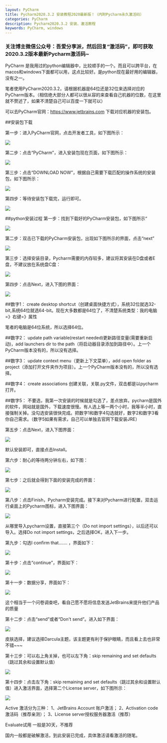 ```yaml
---
layout: PyCharm
title: Pycharm2020.3.2 安装教程2020最新版！（内附Pycharm永久激活码）
categories: PyCharm
description: Pycharm2020.3.2 安装、激活教程
keywords: PyCharm, windows
---
```



### 关注博主微信公众号：吾爱分享派，然后回复“激活码”，即可获取2020.3.2版本最新Pycharm激活码~ ###



PyCharm 是我用过的python编辑器中，比较顺手的一个。而且可以跨平台，在macos和windows下面都可以用，这点比较好。是python现在最好用的编辑器，没有之一。


笔者使用PyCharm2020.3.2，请根据机器是64位还是32位来选择对应的PyCharm版本。（相信绝大部分人都可以很从容的来查看自己机器的位数，在这里就不赘述了，如果不清楚自己可以百度一下就可以）

可以去PyCharm官网：https://www.jetbrains.com 下载对应机器的安装包。

##安装包下载

第一步：进入PyCharm官网，点击开发者工具，如下图所示：

![](/images/posts/python/PyCharm.png)

第二步：点击“PyCharm”，进入安装包现在页面，如下图所示：

![](/images/posts/python/pycharm0.png)

第三步：点击“DOWNLOAD NOW”，根据自己需要下载匹配的操作系统的安装包，如下图所示：
	
![](/images/posts/python/pycharm1.png)

第四步：等待安装包下载完，运行即可。
	
![](/images/posts/python/pycharm2.png)

##python安装过程
 第一步：找到下载好的PyCharm安装包，如下图所示“

![](/images/posts/python/pycharm3.png)

第二步：双击已下载的PyCharm安装包，出现如下图所示的界面，点击“next”

![](/images/posts/python/pycharm4.png)

第三步：选择安装目录，Pycharm需要的内存较多，建议将其安装在D盘或者E盘，不建议放在系统盘C盘：

![](/images/posts/python/pycharm5.png)

第四步：点击Next，进入下图的界面：

![](/images/posts/python/pycharm6.png)

##数字1：
create desktop shortcut（创建桌面快捷方式），系统32位就选32-bit,系统64位就选64-bit。现在大多数都是64位了，不清楚系统类型：我的电脑=》右键=》属性

笔者的电脑是64位系统，所以选择64位。

##数字2：
update path variable(restart needed)更新路径变量(需要重新启动)，add launchers dir to the path（将启动器目录添加到路径中）。上一个PyCharm版本没有的，所以没有选择。

##数字3：
update context menu（更新上下文菜单），add open folder as project（添加打开文件夹作为项目）。上一个PyCharm版本没有的，所以没有选择。

##数字4：
create associations 创建关联，关联.py文件，双击都是以pycharm打开。

##数字5：
不要选，我第一次安装的时候就是勾选了，差点放弃。pycharn是国外的软件，网站就是国外，下载速度很慢。有人选上等一两个小时，我等半小时，直接强制关掉。没勾选安装很快完成。把数字1和数字4勾选就好，数字2和数字3看你自己需求。（数字5如果有需求，自己可以单独去官网下载安装JRE）

第五步：点击Next，进入下图界面：

![](/images/posts/python/pycharm7.png)

默认安装即可，直接点击Install。

第六步：耐心的等待两分钟左右，如下图：

![](/images/posts/python/pycharm8.png)

第七步：之后就会得到下面的安装完成的界面：

![](/images/posts/python/pycharm9.png)

第八步：点击Finish，Pycharm安装完成。接下来对Pycharm进行配置，双击运行桌面上的Pycharm图标，进入下图界面：

![](/images/posts/python/pycharm10.png)

从哪里导入pycharm设置，直接第三个（Do not import settings），以后还可以导入。选择Do not import settings，之后选择OK，进入下一步。

第九步：勾选I confirm that....... ，界面如下：

![](/images/posts/python/pycharm11.png)

第十步：点击“continue”，界面如下：

![](/images/posts/python/pycharm12.png)

第十一步：数据分享，界面如下：

![](/images/posts/python/pycharm13.png)

这个相当于一个问卷调查吧，看自己愿不愿将信息发送JetBrains来提升他们产品的质量

第十二步：点击“send”或者“Don't send”。进入如下界面：

![](/images/posts/python/pycharm14.png)

皮肤选择，建议选择Darcula主题，该主题更有利于保护眼睛，而且看上去也非常不错~~~

第十三步：可以右上角关掉，也可以左下角：skip remaining and set defaults（跳过其余和设置默认值）

![](/images/posts/python/pycharm15.png)

第十四步：点击左下角：skip remaining and set defaults（跳过其余和设置默认值）进入激活界面，选择第二个License server，如下图所示：

![](/images/posts/python/pycharm16.png)

Active 激活分为三种：
1、JetBrains Account 账户激活；
2、Activation code激活码（推荐亲测）；
3、License server授权服务器激活（推荐）

Evaluate试用 一般是30天，不推荐

国内一般都是破解激活，到此安装已完成，具体激活请看激活的随笔。

